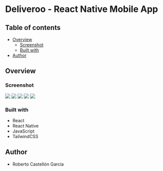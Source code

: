 # Deliveroo - React Native Mobile App



## Table of contents

- [Overview](#overview)
  - [Screenshot](#screenshot)
  - [Built with](#built-with)
- [Author](#author)



## Overview

### Screenshot

![](./screenshots/Screenshot_20230420_221004.png)
![](./screenshots/Screenshot_20230420_221104.png)
![](./screenshots/Screenshot_20230420_221122.png)
![](./screenshots/Screenshot_20230420_221134.png)
![](./screenshots/Screenshot_20230420_221203.png)


### Built with

- React
- React Native
- JavaScript
- TailwindCSS


## Author
- Roberto Castellón García




